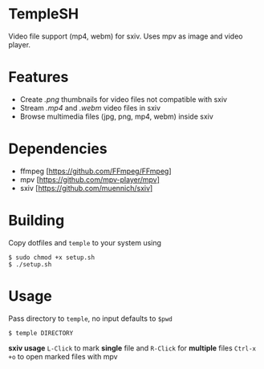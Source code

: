 # TempleSH
Video file support (mp4, webm) for sxiv. Uses mpv as image and video player.

# Features
- Create *.png* thumbnails for video files not compatible with sxiv
- Stream *.mp4* and *.webm* video files in sxiv
- Browse multimedia files (jpg, png, mp4, webm) inside sxiv

# Dependencies
- ffmpeg [https://github.com/FFmpeg/FFmpeg]
- mpv [https://github.com/mpv-player/mpv]
- sxiv [https://github.com/muennich/sxiv]

# Building
Copy dotfiles and ```temple``` to your system using
```
$ sudo chmod +x setup.sh
$ ./setup.sh
```

# Usage
Pass directory to ```temple```, no input defaults to `$pwd`
```
$ temple DIRECTORY
```
**sxiv usage**
`L-Click` to mark **single** file and `R-Click` for **multiple** files
`Ctrl-x +o` to open marked files with mpv
